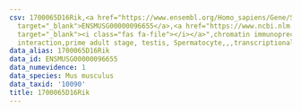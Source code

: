 ```yaml
---
csv: 1700065D16Rik,<a href="https://www.ensembl.org/Homo_sapiens/Gene/Summary?db=core;g=ENSMUSG00000096655"
  target="_blank">ENSMUSG00000096655</a>,<a href="https://www.ncbi.nlm.nih.gov/pubmed/25450459"
  target="_blank"><i class="fas fa-file"></i></a>",chromatin immunoprecipitation assay,direct
  interaction,prime adult stage, testis, Spermatocyte,,,transcriptional regulation,
data_alias: 1700065D16Rik
data_id: ENSMUSG00000096655
data_numevidence: 1
data_species: Mus musculus
data_taxid: '10090'
title: 1700065D16Rik
---
```

